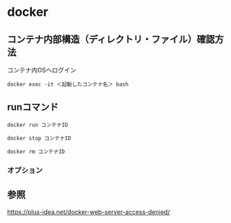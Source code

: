 # docker

## コンテナ内部構造（ディレクトリ・ファイル）確認方法
コンテナ内OSへログイン
```shell
docker exec -it ＜起動したコンテナ名＞ bash
```

## runコマンド
```shell
docker run コンテナID
```
```shell
docker stop コンテナID
```
```shell
docker rm コンテナID
```

### オプション

## 参照
https://plus-idea.net/docker-web-server-access-denied/
